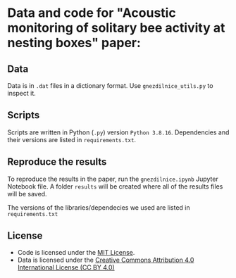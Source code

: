 # Data and code for "Acoustic monitoring of solitary bee activity at nesting boxes" paper: 

## Data

Data is in ```.dat``` files in a dictionary format. Use ```gnezdilnice_utils.py``` to inspect it.

## Scripts

Scripts are written in Python (```.py```) version ```Python 3.8.16```. Dependencies and their versions are listed in ```requirements.txt```.

## Reproduce the results

To reproduce the results in the paper, run the ```gnezdilnice.ipynb``` Jupyter Notebook file. A folder ```results``` will be created where all of the results files will be saved.

The versions of the libraries/dependecies we used are listed in ```requirements.txt```

## License

- Code is licensed under the [MIT License](LICENSE).  
- Data is licensed under the [Creative Commons Attribution 4.0 International License (CC BY 4.0)](LICENSE-DATA.txt)
